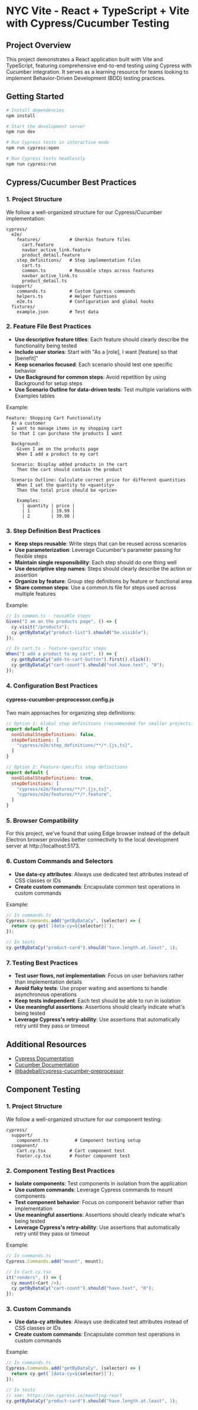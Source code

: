 # NYC Vite - React + TypeScript + Vite with Cypress/Cucumber Testing

## Project Overview

This project demonstrates a React application built with Vite and TypeScript, featuring comprehensive end-to-end testing using Cypress with Cucumber integration. It serves as a learning resource for teams looking to implement Behavior-Driven Development (BDD) testing practices.

## Getting Started

```bash
# Install dependencies
npm install

# Start the development server
npm run dev

# Run Cypress tests in interactive mode
npm run cypress:open

# Run Cypress tests headlessly
npm run cypress:run
```

## Cypress/Cucumber Best Practices

### 1. Project Structure

We follow a well-organized structure for our Cypress/Cucumber implementation:

```
cypress/
  e2e/
    features/           # Gherkin feature files
      cart.feature
      navbar_active_link.feature
      product_detail.feature
    step_definitions/   # Step implementation files
      cart.ts
      common.ts         # Reusable steps across features
      navbar_active_link.ts
      product_detail.ts
  support/
    commands.ts         # Custom Cypress commands
    helpers.ts          # Helper functions
    e2e.ts              # Configuration and global hooks
  fixtures/
    example.json        # Test data
```

### 2. Feature File Best Practices

- **Use descriptive feature titles**: Each feature should clearly describe the functionality being tested
- **Include user stories**: Start with "As a [role], I want [feature] so that [benefit]"
- **Keep scenarios focused**: Each scenario should test one specific behavior
- **Use Background for common steps**: Avoid repetition by using Background for setup steps
- **Use Scenario Outline for data-driven tests**: Test multiple variations with Examples tables

Example:

```gherkin
Feature: Shopping Cart Functionality
  As a customer
  I want to manage items in my shopping cart
  So that I can purchase the products I want

  Background:
    Given I am on the products page
    When I add a product to my cart

  Scenario: Display added products in the cart
    Then the cart should contain the product

  Scenario Outline: Calculate correct price for different quantities
    When I set the quantity to <quantity>
    Then the total price should be <price>

    Examples:
      | quantity | price |
      | 1        | 19.99 |
      | 2        | 39.98 |
```

### 3. Step Definition Best Practices

- **Keep steps reusable**: Write steps that can be reused across scenarios
- **Use parameterization**: Leverage Cucumber's parameter passing for flexible steps
- **Maintain single responsibility**: Each step should do one thing well
- **Use descriptive step names**: Steps should clearly describe the action or assertion
- **Organize by feature**: Group step definitions by feature or functional area
- **Share common steps**: Use a common.ts file for steps used across multiple features

Example:

```typescript
// In common.ts - reusable steps
Given("I am on the products page", () => {
  cy.visit("/products");
  cy.getByDataCy("product-list").should("be.visible");
});

// In cart.ts - feature-specific steps
When("I add a product to my cart", () => {
  cy.getByDataCy("add-to-cart-button").first().click();
  cy.getByDataCy("cart-count").should("not.have.text", "0");
});
```

### 4. Configuration Best Practices

#### cypress-cucumber-preprocessor.config.js

Two main approaches for organizing step definitions:

```javascript
// Option 1: Global step definitions (recommended for smaller projects)
export default {
  nonGlobalStepDefinitions: false,
  stepDefinitions: [
    "cypress/e2e/step_definitions/**/*.{js,ts}",
  ]
}

// Option 2: Feature-specific step definitions
export default {
  nonGlobalStepDefinitions: true,
  stepDefinitions: [
    "cypress/e2e/features/**/*.{js,ts}",
    "cypress/e2e/features/**/*.feature",
  ]
}
```

### 5. Browser Compatibility

For this project, we've found that using Edge browser instead of the default Electron browser provides better connectivity to the local development server at http://localhost:5173.

### 6. Custom Commands and Selectors

- **Use data-cy attributes**: Always use dedicated test attributes instead of CSS classes or IDs
- **Create custom commands**: Encapsulate common test operations in custom commands

Example:

```typescript
// In commands.ts
Cypress.Commands.add("getByDataCy", (selector) => {
  return cy.get(`[data-cy=${selector}]`);
});

// In tests
cy.getByDataCy("product-card").should("have.length.at.least", 1);
```

### 7. Testing Best Practices

- **Test user flows, not implementation**: Focus on user behaviors rather than implementation details
- **Avoid flaky tests**: Use proper waiting and assertions to handle asynchronous operations
- **Keep tests independent**: Each test should be able to run in isolation
- **Use meaningful assertions**: Assertions should clearly indicate what's being tested
- **Leverage Cypress's retry-ability**: Use assertions that automatically retry until they pass or timeout

## Additional Resources

- [Cypress Documentation](https://docs.cypress.io/)
- [Cucumber Documentation](https://cucumber.io/docs/cucumber/)
- [@badeball/cypress-cucumber-preprocessor](https://github.com/badeball/cypress-cucumber-preprocessor)

## Component Testing

### 1. Project Structure

We follow a well-organized structure for our component testing:

```
cypress/
  support/
    component.ts          # Component testing setup
  component/
    Cart.cy.tsx         # Cart component test
    Footer.cy.tsx       # Footer component test
```

### 2. Component Testing Best Practices

- **Isolate components**: Test components in isolation from the application
- **Use custom commands**: Leverage Cypress commands to mount components
- **Test component behavior**: Focus on component behavior rather than implementation
- **Use meaningful assertions**: Assertions should clearly indicate what's being tested
- **Leverage Cypress's retry-ability**: Use assertions that automatically retry until they pass or timeout

Example:

```typescript
// In commands.ts
Cypress.Commands.add("mount", mount);

// In Cart.cy.tsx
it("renders", () => {
  cy.mount(<Cart />);
  cy.getByDataCy("cart-count").should("have.text", "0");
});
```

### 3. Custom Commands

- **Use data-cy attributes**: Always use dedicated test attributes instead of CSS classes or IDs
- **Create custom commands**: Encapsulate common test operations in custom commands

Example:

```typescript
// In commands.ts
Cypress.Commands.add("getByDataCy", (selector) => {
  return cy.get(`[data-cy=${selector}]`);
});

// In tests
// see: https://on.cypress.io/mounting-react
cy.getByDataCy("product-card").should("have.length.at.least", 1);
```
